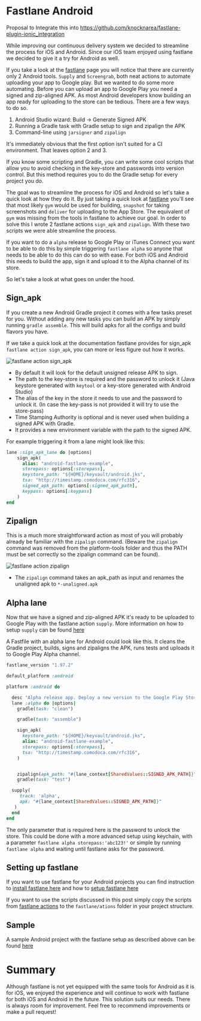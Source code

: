# Fastlane Android

Proposal to Integrate this into https://github.com/knocknarea/fastlane-plugin-ionic_integration

While improving our continuous delivery system we decided to streamline the process for iOS and Android. Since our iOS team enjoyed using fastlane we decided to give it a try for Android as well.

If you take a look at the [fastlane](https://fastlane.tools) page you will notice that there are currently only 2 Android tools. `Supply` and `Screengrab`, both neat actions to automate uploading your app to Google play. But we wanted to do some more automating. Before you can upload an app to Google Play you need a signed and zip-aligned APK. As most Android developers know building an app ready for uploading to the store can be tedious. There are a few ways to do so.

1. Android Studio wizard: Build -> Generate Signed APK
2. Running a Gradle task with Gradle setup to sign and zipalign the APK
3. Command-line using `jarsigner` and `zipalign`

It's immediately obvious that the first option isn't suited for a CI environment. That leaves option 2 and 3.

If you know some scripting and Gradle, you can write some cool scripts that allow you to avoid checking in the key-store and passwords into version control. But this method requires you to do the Gradle setup for every project you do.

The goal was to streamline the process for iOS and Android so let's take a quick look at how they do it. By just taking a quick look at [fastlane](https://fastlane.tools) you'll see that most likely `gym` would be used for building, `snapshot` for taking screenshots and `deliver` for uploading to the App Store. The equivalent of `gym` was missing from the tools in fastlane to achieve our goal. In order to solve this I wrote 2 fastlane actions `sign_apk` and `zipalign`. With these two scripts we were able streamline the process.

If you want to do a `alpha` release to Google Play or iTunes Connect you want to be able to do this by simple triggering `fastlane alpha` so anyone that needs to be able to do this can do so with ease. For both iOS and Android this needs to build the app, sign it and upload it to the Alpha channel of its store.

So let's take a look at what goes on under the hood.

## Sign_apk

If you create a new Android Gradle project it comes with a few tasks preset for you. Without adding any new tasks you can build an APK by simply running `gradle assemble`. This will build apks for all the configs and build flavors you have.

If we take a quick look at the documentation fastlane provides for sign_apk `fastlane action sign_apk`, you can more or less figure out how it works.

<img src="sign_apk.png" alt="fastlane action sign_apk"/>

* By default it will look for the default unsigned release APK to sign.
* The path to the key-store is required and the password to unlock it (Java keystore generated with `keytool` or a key-store generated with Android Studio)
* The alias of the key in the store it needs to use and the password to unlock it. (In case the key-pass is not provided it will try to use the store-pass)
* Time Stamping Authority is optional and is never used when building a signed APK with Gradle.
* It provides a new environment variable with the path to the signed APK.

For example triggering it from a lane might look like this:
```ruby
lane :sign_apk_lane do |options|
    sign_apk(
      alias: "android-fastlane-example",
      storepass: options[:storepass],
      keystore_path: "${HOME}/keyvault/android.jks",
      tsa: "http://timestamp.comodoca.com/rfc316",
      signed_apk_path: options[:signed_apk_path],
      keypass: options[:keypass]
    )
end
```

## Zipalign

This is a much more straightforward action as most of you will probably already be familiar with the `zipalign` command. (Beware the `zipalign` command was removed from the platform-tools folder and thus the PATH must be set correctly so the zipalign command can be found).

<img src="zipalign.png" alt="fastlane action zipalign"/>

* The `zipalign` command takes an apk_path as input and renames the unaligned apk to `*-unaligned.apk`

## Alpha lane

Now that we have a signed and zip-aligned APK it's ready to be uploaded to Google Play with the fastlane action `supply`. More information on how to setup `supply` can be found [here](https://github.com/fastlane/fastlane/tree/master/supply#readme)

A Fastfile with an alpha lane for Android could look like this. It cleans the Gradle project, builds, signs and zipaligns the APK, runs tests and uploads it to Google Play Alpha channel.

```ruby
fastlane_version "1.97.2"

default_platform :android

platform :android do

  desc "Alpha release app. Deploy a new version to the Google Play Store - Alpha channel"
  lane :alpha do |options|
    gradle(task: "clean")

    gradle(task: "assemble")

    sign_apk(
      keystore_path: "${HOME}/keyvault/android.jks",
      alias: "android-fastlane-example",
      storepass: options[:storepass],
      tsa: "http://timestamp.comodoca.com/rfc316",
    )


    zipalign(apk_path: "#{lane_context[SharedValues::SIGNED_APK_PATH]}")
    gradle(task: "test")

  supply(
     track: 'alpha',
     apk: "#{lane_context[SharedValues::SIGNED_APK_PATH]}"
   )
  end
end
```

The only parameter that is required here is the password to unlock the store. This could be done with a more advanced setup using keychain, with a parameter `fastlane alpha storepass:'abc123!'` or simple by running `fastlane alpha` and waiting until fastlane asks for the password.

## Setting up fastlane

If you want to use fastlane for your Android projects you can find instruction to [install fastlane here](https://github.com/fastlane/fastlane#installation) and how to [setup fastlane here](https://github.com/fastlane/fastlane#quick-start)

If you want to use the scripts discussed in this post simply copy the scripts from [fastlane actions](https://github.com/appfoundry/fastlane-android-example/tree/master/fastlane%20actions) to the `fastlane/ations` folder in your project structure.

## Sample

A sample Android project with the fastlane setup as described above can be found [here](https://github.com/appfoundry/fastlane-android-example/tree/master/sample)

# Summary

Although fastlane is not yet equipped with the same tools for Android as it is for iOS, we enjoyed the experience and will continue to work with fastlane for both iOS and Android in the future. This solution suits our needs. There is always room for improvement. Feel free to recommend improvements or make a pull request!
